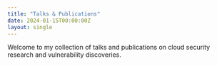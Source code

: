 ```yaml
---
title: "Talks & Publications"
date: 2024-01-15T00:00:00Z
layout: single
---
```


Welcome to my collection of talks and publications on cloud security research and vulnerability discoveries. 